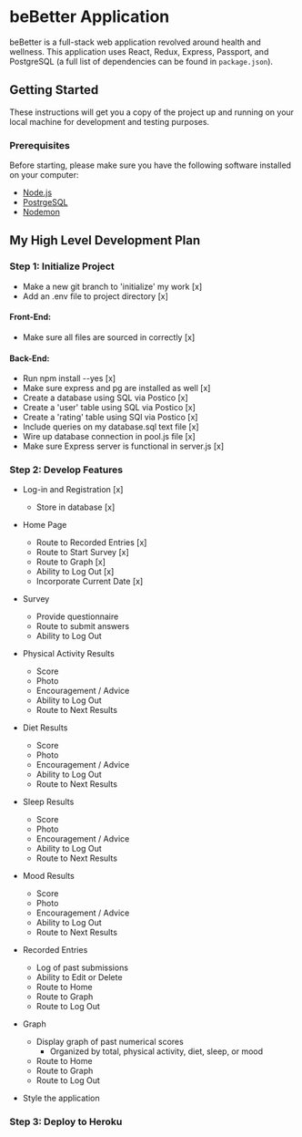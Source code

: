 
# beBetter Application
beBetter is a full-stack web application revolved around health and wellness. This application uses React, Redux, Express, Passport, and PostgreSQL (a full list of dependencies can be found in `package.json`).

## Getting Started
These instructions will get you a copy of the project up and running on your local machine for development and testing purposes.

### Prerequisites
Before starting, please make sure you have the following software installed on your computer:

- [Node.js](https://nodejs.org/en/)
- [PostrgeSQL](https://www.postgresql.org/)
- [Nodemon](https://nodemon.io/)


## My High Level Development Plan
### Step 1: Initialize Project
  - Make a new git branch to 'initialize' my work [x]
  - Add an .env file to project directory [x]

#### Front-End:
  - Make sure all files are sourced in correctly [x]

#### Back-End:
  - Run npm install --yes [x]
  - Make sure express and pg are installed as well [x]
  - Create a database using SQL via Postico [x]
  - Create a 'user' table using SQL via Postico [x]
  - Create a 'rating' table using SQl via Postico [x]
  - Include queries on my database.sql text file [x]
  - Wire up database connection in pool.js file [x]
  - Make sure Express server is functional in server.js [x]

### Step 2: Develop Features
  * Log-in and Registration [x]
    * Store in database [x]

  * Home Page
    * Route to Recorded Entries [x]
    * Route to Start Survey [x]
    * Route to Graph [x]
    * Ability to Log Out [x]
    * Incorporate Current Date [x]

  * Survey
    * Provide questionnaire
    * Route to submit answers
    * Ability to Log Out

  * Physical Activity Results
    * Score
    * Photo
    * Encouragement / Advice
    * Ability to Log Out
    * Route to Next Results

  * Diet Results
    * Score
    * Photo
    * Encouragement / Advice
    * Ability to Log Out
    * Route to Next Results

  * Sleep Results
    * Score
    * Photo
    * Encouragement / Advice
    * Ability to Log Out
    * Route to Next Results

  * Mood Results
    * Score
    * Photo
    * Encouragement / Advice
    * Ability to Log Out
    * Route to Next Results

  * Recorded Entries
    * Log of past submissions
    * Ability to Edit or Delete
    * Route to Home
    * Route to Graph
    * Route to Log Out

  * Graph
    * Display graph of past numerical scores
      * Organized by total, physical activity, diet, sleep, or mood
    * Route to Home
    * Route to Graph
    * Route to Log Out

  * Style the application

### Step 3: Deploy to Heroku
